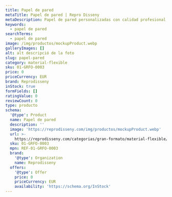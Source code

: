 ```yaml
---
title: Papel de pared
metaTitle: Papel de pared | Repro Disseny
metaDescription: Papel de pared personalizadas con calidad profesional en Cataluña.
keywords:
  - papel de pared
searchTerms:
  - papel de pared
image: /img/productos/mockupProduct.webp
galleryImages: []
alt: alt descripció de la foto
slug: papel-pared
category: material-flexible
sku: 01-GRFO-0003
price: 0
priceCurrency: EUR
brand: Reprodisseny
inStock: true
formFields: []
ratingValue: 0
reviewCount: 0
type: producto
schema:
  '@type': Product
  name: Papel de pared
  description: ''
  image: 'https://reprodisseny.com/img/productos/mockupProduct.webp'
  url: >-
    https://reprodisseny.com/categorias/gran-formato/material-flexible/papel-pared
  sku: 01-GRFO-0003
  mpn: REF-01-GRFO-0003
  brand:
    '@type': Organization
    name: Reprodisseny
  offers:
    '@type': Offer
    price: 0
    priceCurrency: EUR
    availability: 'https://schema.org/InStock'
---
```


